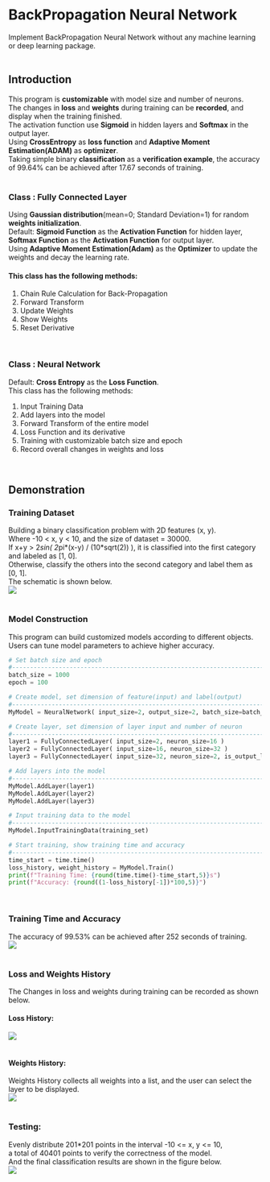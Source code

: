 # BackPropagation Neural Network
Implement BackPropagation Neural Network without any machine learning or deep learning package.<br>
<br>

## Introduction
This program is **customizable** with model size and number of neurons.<br>
The changes in **loss** and **weights** during training can be **recorded**, and display when the training finished.<br>
The activation function use **Sigmoid** in hidden layers and **Softmax** in the output layer.<br>
Using **CrossEntropy** as **loss function** and **Adaptive Moment Estimation(ADAM)** as **optimizer**.<br>
Taking simple binary **classification** as a **verification example**, the accuracy of 99.64% can be achieved after 17.67 seconds of training.<br>
<br>

### Class : Fully Connected Layer<br>
Using **Gaussian distribution**(mean=0; Standard Deviation=1) for random **weights initialization**.<br>
Default: **Sigmoid Function** as the **Activation Function** for hidden layer, **Softmax Function** as the **Activation Function** for output layer.<br>
Using **Adaptive Moment Estimation(Adam)** as the **Optimizer** to update the weights and decay the learning rate.<br>
#### This class has the following methods:<br>
  1. Chain Rule Calculation for Back-Propagation
  2. Forward Transform
  3. Update Weights
  4. Show Weights
  5. Reset Derivative
<br>

### Class : Neural Network<br>
Default: **Cross Entropy** as the **Loss Function**.<br>
This class has the following methods:<br>
  1. Input Training Data
  2. Add layers into the model
  3. Forward Transform of the entire model
  4. Loss Function and its derivative
  5. Training with customizable batch size and epoch
  6. Record overall changes in weights and loss
<br>

## Demonstration
### Training Dataset
Building a binary classification problem with 2D features (x, y).<br>
Where -10 < x, y < 10, and the size of dataset = 30000.<br>
If x+y > 2*sin( 2*pi*(x-y) / (10*sqrt(2)) ), it is classified into the first category and labeled as [1, 0].<br>
Otherwise, classify the others into the second category and label them as [0, 1].<br>
The schematic is shown below.<br>
![](https://github.com/TW-ZJLin/Back-PropagationNeuralNetwork/blob/main/Figures/TrainingDataset.jpg)<br>
<br>
  
### Model Construction
This program can build customized models according to different objects.<br>
Users can tune model parameters to achieve higher accuracy.<br>
```python
# Set batch size and epoch
#-------------------------------------------------------------------------------
batch_size = 1000
epoch = 100

# Create model, set dimension of feature(input) and label(output)
#-------------------------------------------------------------------------------
MyModel = NeuralNetwork( input_size=2, output_size=2, batch_size=batch_size, epoch=epoch )

# Create layer, set dimension of layer input and number of neuron 
#-------------------------------------------------------------------------------
layer1 = FullyConnectedLayer( input_size=2, neuron_size=16 )
layer2 = FullyConnectedLayer( input_size=16, neuron_size=32 )
layer3 = FullyConnectedLayer( input_size=32, neuron_size=2, is_output_layer=True )

# Add layers into the model
#-------------------------------------------------------------------------------
MyModel.AddLayer(layer1)
MyModel.AddLayer(layer2)
MyModel.AddLayer(layer3)

# Input training data to the model
#-------------------------------------------------------------------------------
MyModel.InputTrainingData(training_set)

# Start training, show training time and accuracy
#-------------------------------------------------------------------------------
time_start = time.time()
loss_history, weight_history = MyModel.Train()
print(f"Training Time: {round(time.time()-time_start,5)}s")
print(f"Accuracy: {round((1-loss_history[-1])*100,5)}")
```
<br>

### Training Time and Accuracy
The accuracy of 99.53% can be achieved after 252 seconds of training.<br>
![](https://github.com/TW-ZJLin/Back-PropagationNeuralNetwork/blob/main/Figures/Accuracy.jpg)<br>
<br>

### Loss and Weights History
The Changes in loss and weights during training can be recorded as shown below.<br>
#### Loss History:<br>
![](https://github.com/TW-ZJLin/Back-PropagationNeuralNetwork/blob/main/Figures/LossHistory.jpg)<br>
<br>

#### Weights History:<br>
Weights History collects all weights into a list, and the user can select the layer to be displayed.<br>
![](https://github.com/TW-ZJLin/Back-PropagationNeuralNetwork/blob/main/Figures/WeightsHistory.jpg)<br>
<br>

### Testing:
Evenly distribute 201*201 points in the interval -10 <= x, y <= 10,<br>
a total of 40401 points to verify the correctness of the model.<br>
And the final classification results are shown in the figure below.<br>
![](https://github.com/TW-ZJLin/Back-PropagationNeuralNetwork/blob/main/Figures/Testing.jpg)<br>
<br>
